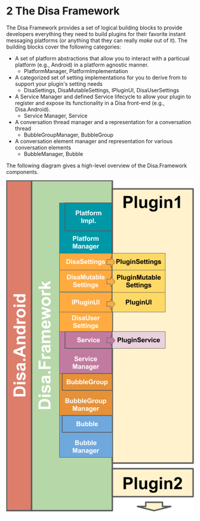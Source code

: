 # 2 The Disa Framework
The Disa Framework provides a set of logical building blocks to provide developers everything they need to build plugins for their favorite instant messaging platforms (or anything that they can really _make_ out of it). The building blocks cover the following categories:

- A set of platform abstractions that allow you to interact with a particual platform (e.g., Android) in a platform agnostic manner.
  - PlatformManager, PlatformImplementation
- A categorized set of setting implementations for you to derive from to support your plugin's setting needs
    - DisaSettings, DisaMutableSettings, IPluginUI, DisaUserSettings
- A Service Manager and defined Service lifecycle to allow your plugin to register and expose its functionality in a Disa front-end (e.g., Disa.Android).
  - Service Manager, Service
- A conversation thread manager and a representation for a conversation thread
  - BubbleGroupManager, BubbleGroup
- A conversation element manager and representation for various conversation elements
  - BubbleManager, Bubble

The following diagram gives a high-level overview of the Disa.Framework components.

![Disa Framework](../../images/DisaFramework/Disa.Framework2.png)